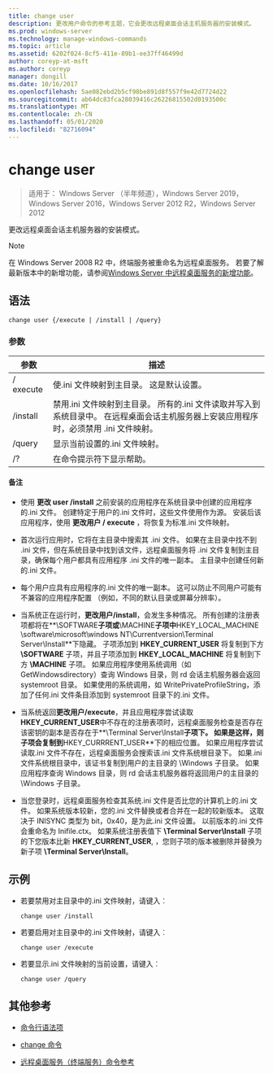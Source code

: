 ```yaml
---
title: change user
description: 更改用户命令的参考主题，它会更改远程桌面会话主机服务器的安装模式。
ms.prod: windows-server
ms.technology: manage-windows-commands
ms.topic: article
ms.assetid: 6202f024-8cf5-411e-89b1-ee37ff46499d
author: coreyp-at-msft
ms.author: coreyp
manager: dongill
ms.date: 10/16/2017
ms.openlocfilehash: 5ae082ebd2b5cf98be891d8f557f9e42d7724d22
ms.sourcegitcommit: ab64dc83fca28039416c26226815502d0193500c
ms.translationtype: MT
ms.contentlocale: zh-CN
ms.lasthandoff: 05/01/2020
ms.locfileid: "82716094"
---
```

# <a name="change-user"></a>change user

> 适用于： Windows Server （半年频道），Windows Server 2019，Windows Server 2016，Windows Server 2012 R2，Windows Server 2012

更改远程桌面会话主机服务器的安装模式。

> [!NOTE]
> 在 Windows Server 2008 R2 中，终端服务被重命名为远程桌面服务。 若要了解最新版本中的新增功能，请参阅[Windows Server 中远程桌面服务的新增功能](https://docs.microsoft.com/previous-versions/windows/it-pro/windows-server-2012-R2-and-2012/dn283323(v=ws.11))。

## <a name="syntax"></a>语法

```
change user {/execute | /install | /query}
```

### <a name="parameters"></a>参数

| 参数 | 描述 |
| --------- | ----------- |
| / execute | 使.ini 文件映射到主目录。 这是默认设置。 |
| /install | 禁用.ini 文件映射到主目录。 所有的.ini 文件读取并写入到系统目录中。 在远程桌面会话主机服务器上安装应用程序时，必须禁用 .ini 文件映射。 |
| /query | 显示当前设置的.ini 文件映射。 |
| /? | 在命令提示符下显示帮助。 |

#### <a name="remarks"></a>备注

- 使用 **更改 user /install** 之前安装的应用程序在系统目录中创建的应用程序的.ini 文件。 创建特定于用户的.ini 文件时，这些文件使用作为源。 安装后该应用程序，使用 **更改用户 / execute** ，将恢复为标准.ini 文件映射。

- 首次运行应用时，它将在主目录中搜索其 .ini 文件。 如果在主目录中找不到 .ini 文件，但在系统目录中找到该文件，远程桌面服务将 .ini 文件复制到主目录，确保每个用户都具有应用程序 .ini 文件的唯一副本。 主目录中创建任何新的.ini 文件。

- 每个用户应具有应用程序的.ini 文件的唯一副本。 这可以防止不同用户可能有不兼容的应用程序配置 （例如，不同的默认目录或屏幕分辨率）。

- 当系统正在运行时，**更改用户/install**，会发生多种情况。 所有创建的注册表项都将在**\SOFTWARE**子项或**\MACHINE**子项中**HKEY_LOCAL_MACHINE \software\microsoft\windows NT\Currentversion\Terminal Server\Install**下隐藏。 子项添加到 **HKEY_CURRENT_USER** 将复制到下方 **\SOFTWARE** 子项，并且子项添加到 **HKEY_LOCAL_MACHINE** 将复制到下方 **\MACHINE** 子项。 如果应用程序使用系统调用（如 GetWindowsdirectory）查询 Windows 目录，则 rd 会话主机服务器会返回 systemroot 目录。 如果使用的系统调用，如 WritePrivateProfileString，添加了任何.ini 文件条目添加到 systemroot 目录下的.ini 文件。

- 当系统返回**更改用户/execute**，并且应用程序尝试读取**HKEY_CURRENT_USER**中不存在的注册表项时，远程桌面服务检查是否存在该密钥的副本是否存在于**\Terminal Server\Install**子项下。 如果是这样，则子项会复制到**HKEY_CURRRENT_USER**下的相应位置。 如果应用程序尝试读取.ini 文件不存在，远程桌面服务会搜索该.ini 文件系统根目录下。 如果.ini 文件系统根目录中，该证书复制到用户的主目录的 \Windows 子目录。 如果应用程序查询 Windows 目录，则 rd 会话主机服务器将返回用户的主目录的 \Windows 子目录。

- 当您登录时，远程桌面服务检查其系统.ini 文件是否比您的计算机上的.ini 文件。 如果系统版本较新，您的.ini 文件替换或者合并在一起的较新版本。 这取决于 INISYNC 类型为 bit，0x40，是为此.ini 文件设置。 以前版本的.ini 文件会重命名为 Inifile.ctx。 如果系统注册表值下 **\Terminal Server\Install** 子项的下您版本比新 **HKEY_CURRENT_USER**, ，您则子项的版本被删除并替换为新子项 **\Terminal Server\Install**。

## <a name="examples"></a>示例

- 若要禁用对主目录中的.ini 文件映射，请键入︰

  ```
  change user /install
  ```

- 若要启用对主目录中的.ini 文件映射，请键入︰

  ```
  change user /execute
  ```

- 若要显示.ini 文件映射的当前设置，请键入︰

  ```
  change user /query
  ```

## <a name="additional-references"></a>其他参考

- [命令行语法项](command-line-syntax-key.md)

- [change 命令](change.md)

- [远程桌面服务（终端服务）命令参考](remote-desktop-services-terminal-services-command-reference.md)
